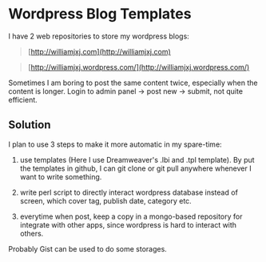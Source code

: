 Wordpress Blog Templates
===========================
I have 2 web repositories to store my wordpress blogs:

> [http://williamjxj.com](http://williamjxj.com)

> [http://williamjxj.wordpress.com/](http://williamjxj.wordpress.com/)

Sometimes I am boring to post the same content twice, especially when the content is longer.
Login to admin panel -> post new -> submit, not quite efficient.

Solution
--------

I plan to use 3 steps to make it more automatic in my spare-time:

1. use templates (Here I use Dreamweaver's .lbi and .tpl template).
By put the templates in github, I can git clone or git pull anywhere whenever I want to write something.

2. write perl script to directly interact wordpress database instead of screen, which cover tag, publish date, category etc.

3. everytime when post, keep a copy in a mongo-based repository for integrate with other apps, since wordpress is hard to interact with others. 

Probably Gist can be used to do some storages.
